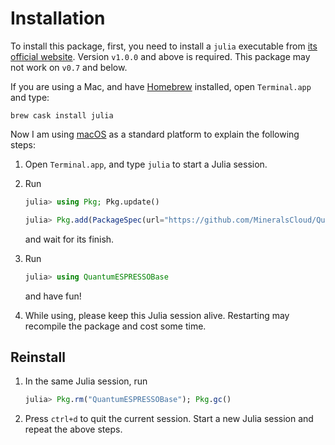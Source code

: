 # Installation

To install this package, first, you need to install a `julia` executable from
[its official website](https://julialang.org/downloads/). Version `v1.0.0` and
above is required. This package may not work on `v0.7` and below.

If you are using a Mac, and have [Homebrew](https://brew.sh) installed, open
`Terminal.app` and type:

```shell
brew cask install julia
```

Now I am using [macOS](https://en.wikipedia.org/wiki/MacOS) as a standard
platform to explain the following steps:

1. Open `Terminal.app`, and type `julia` to start a Julia session.

2. Run

   ```julia
   julia> using Pkg; Pkg.update()

   julia> Pkg.add(PackageSpec(url="https://github.com/MineralsCloud/QuantumESPRESSOBase.jl.git"))
   ```

   and wait for its finish.

3. Run

   ```julia
   julia> using QuantumESPRESSOBase
   ```

   and have fun!

4. While using, please keep this Julia session alive. Restarting may recompile
   the package and cost some time.

## Reinstall

1. In the same Julia session, run

   ```julia
   julia> Pkg.rm("QuantumESPRESSOBase"); Pkg.gc()
   ```

2. Press `ctrl+d` to quit the current session. Start a new Julia session and
   repeat the above steps.
